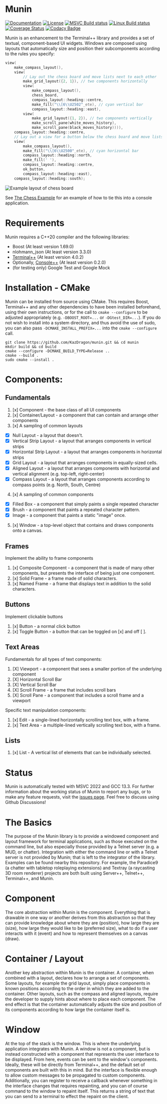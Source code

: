 # Munin

[![Documentation](https://img.shields.io/badge/code-documented-brightgreen.svg?style=flat)](https://kazdragon.github.io/munin/) 
[![License](https://img.shields.io/github/license/KazDragon/munin.svg)](https://en.wikipedia.org/wiki/MIT_License)
[![MSVC Build status](https://ci.appveyor.com/api/projects/status/p7wcwnd4xapnetkl/branch/master?svg=true)](https://ci.appveyor.com/project/KazDragon/munin/branch/master)
[![Linux Build status](https://github.com/KazDragon/munin/workflows/build/badge.svg)](https://github.com/KazDragon/munin/actions?query=event%3Apush) 
[![Coverage Status](https://coveralls.io/repos/github/KazDragon/munin/badge.svg?branch=master)](https://coveralls.io/github/KazDragon/munin?branch=master)
[![Codacy Badge](https://app.codacy.com/project/badge/Grade/cbf22a847dc040b1a9dee8be3eda00d3)](https://www.codacy.com/gh/KazDragon/munin/dashboard?utm_source=github.com&amp;utm_medium=referral&amp;utm_content=KazDragon/munin&amp;utm_campaign=Badge_Grade)

Munin is an enhancement to the Terminal++ library and provides a set of textual, component-based UI widgets.  Windows are composed using layouts that automatically size and position their subcomponents according to the rules you specify:

```c++
view(
    make_compass_layout(),
    view(
        // Lay out the chess board and move lists next to each other
        make_grid_layout({2, 1}), // two components horizontally
        view(
            make_compass_layout(),
            chess_board,
            compass_layout::heading::centre,
            make_fill("\\[6\\U2502"_ete), // cyan vertical bar
            compass_layout::heading::east),
        view(
            make_grid_layout({1, 2}), // two components vertically
            make_scroll_pane(white_moves_history),
            make_scroll_pane(black_moves_history)))),
    compass_layout::heading::centre,
    // Lay out a view for a button below the chess board and move lists
    view(
        make_compass_layout(),
        make_fill("\\[6\\U2500"_ete), // cyan horizontal bar
        compass_layout::heading::north,
        make_fill(' '),
        compass_layout::heading::centre,
        ok_button,
        compass_layout::heading::east),
    compass_layout::heading::south);
```

![Example layout of chess board](https://github.com/KazDragon/munin/blob/master/examples/chess/img/chess.png)

See [The Chess Example](examples/chess) for an example of how to tie this into a console application.

# Requirements

Munin requires a C++20 compiler and the following libraries:
  * Boost (At least version 1.69.0)
  * nlohmann_json (At least version 3.3.0)
  * [Terminal++](https://github.com/KazDragon/terminalpp) (At least version 4.0.2)
  * Optionally, [Console++](https://github.com/KazDragon/consolepp) (At least version 0.2.0)
  * (for testing only) Google Test and Google Mock

# Installation - CMake 

Munin can be installed from source using CMake.  This requires Boost, Terminal++ and any other dependencies to have been installed beforehand, using their own instructions, or for the call to `cmake --configure` to be adjusted appropriately (e.g. `-DBOOST_ROOT=...` or `-DGtest_DIR=...`).  If you do not wish to install into a system directory, and thus avoid the use of sudo, you can also pass `-DCMAKE_INSTALL_PREFIX=...` into the `cmake --configure` call.

    git clone https://github.com/KazDragon/munin.git && cd munin
    mkdir build && cd build
    cmake --configure -DCMAKE_BUILD_TYPE=Release ..
    cmake --build .
    sudo cmake --install .

# Components:

## Fundamentals
1. [x] Component - the base class of all UI components
2. [x] Container/Layout - a component that can contain and arrange other components
3. [x] A sampling of common layouts 
 * [x] Null Layout - a layout that doesn't.
 * [x] Vertical Strip Layout - a layout that arranges components in vertical strips
 * [x] Horizontal Strip Layout - a layout that arranges components in horizontal strips
 * [x] Grid Layout - a layout that arranges components in equally-sized cells.
 * [x] Aligned Layout - a layout that arranges components with horizontal and vertical alignment (e.g. top-left, right-center)
 * [x] Compass Layout - a layout that arranges components according to compass points (e.g. North, South, Centre)
4. [x] A sampling of common components
 * [x] Filled Box - a component that simply paints a single repeated character
 * [x] Brush - a component that paints a repeated character pattern.
 * [x] Image - a component that paints a static "image" once.
5. [x] Window - a top-level object that contains and draws components onto a canvas.

 ## Frames
 Implement the ability to frame components
 1. [x] Composite Component - a component that is made of many other components, but presents the interface of being just one component.
 2. [x] Solid Frame - a frame made of solid characters.
 3. [x] Named Frame - a frame that displays text in addition to the solid characters.
 
 ## Buttons
 Implement clickable buttons
 1. [x] Button - a normal click button
 2. [x] Toggle Button - a button that can be toggled on [x] and off [ ].
 
 ## Text Areas
 Fundamentals for all types of text components:
 1. [X] Viewport - a component that sees a smaller portion of the underlying component
 2. [X] Horizontal Scroll Bar
 3. [X] Vertical Scroll Bar
 4. [X] Scroll Frame - a frame that includes scroll bars
 5. [X] Scroll Pane - a component that includes a scroll frame and a viewport
 
 Specific text manipulation components:
 1. [x] Edit - a single-lined horizontally scrolling text box, with a frame.
 2. [x] Text Area - a multiple-lined vertically scrolling text box, with a frame.
 
 ## Lists
 1. [x] List - A vertical list of elements that can be individually selected.

# Status

Munin is automatically tested with MSVC 2022 and GCC 13.3.  For further information about the working status of Munin to report any bugs, or to make any feature requests, visit the [issues page](https://github.com/KazDragon/munin/issues).  Feel free to discuss using Github Discussions!

# The Basics

The purpose of the Munin library is to provide a windowed component and layout framework for terminal applications, such as those executed on the command line, but also especially those provided by a Telnet server (e.g. a MUD, or chatter).  Integration with either the command line or with a Telnet server is not provided by Munin; that is left to the integrator of the library.  Examples can be found nearby this repository.  For example, the Paradice9 (a chatter with tabletop roleplaying extensions) and Textray (a raycasting 3D room renderer) projects are both built using Server++, Telnet++, Terminal++, and Munin.

# Component

The core abstraction within Munin is the component.  Everything that is drawable in one way or another derives from this abstraction so that they can provide knowledge about where they are (position), how large they are (size), how large they would like to be (preferred size), what to do if a user interacts with it (event) and how to represent themselves on a canvas (draw).

# Container / Layout

Another key abstraction within Munin is the container.  A container, when combined with a layout, declares how to arrange a set of components.  Some layouts, for example the grid layout, simply place components in known positions according to the order in which they are added to the container.  Other layouts, such as the compass and aligned layouts, require the developer to supply hints about where to place each component.  The end effect is that the container automatically adjusts the size and position of its components according to how large the container itself is.

# Window

At the top of the stack is the window.  This is where the underlying application integrates with Munin.  A window is not a component, but is instead constructed with a component that represents the user interface to be displayed.  From here, events can be sent to the window's components.  Ideally, these will be directly from Terminal++, and the default set of components are built with this in mind.  But the interface is flexible enough to allow custom messages to be propagated to custom components.  Additionally, you can register to receive a callback whenever something in the interface changes that requires repainting, and you can of course command to the window to repaint itself.  This returns a string of text that you can send to a terminal to effect the repaint on the client.

